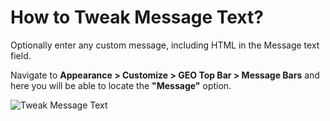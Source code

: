 # How to Tweak Message Text?

Optionally enter any custom message, including HTML in the Message text field.

Navigate to **Appearance > Customize > GEO Top Bar > Message Bars** and here you will be able to locate the **"Message"** option.

![Tweak Message Text](http://res.cloudinary.com/mypreview/image/upload/v1492313016/message-bar-text_pbor4s.gif)
